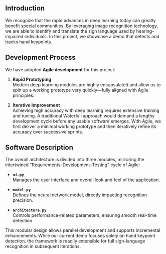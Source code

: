 ## Introduction

We recognize that the rapid advances in deep learning today can greatly benefit special communities. By leveraging image recognition technology, we are able to identify and translate the sign language used by hearing-impaired individuals. In this project, we showcase a demo that detects and tracks hand keypoints.

## Development Process

We have adopted **Agile development** for this project:

1. **Rapid Prototyping**  
   Modern deep learning modules are highly encapsulated and allow us to spin up a working prototype very quickly—fully aligned with Agile principles.

2. **Iterative Improvement**  
   Achieving high accuracy with deep learning requires extensive training and tuning. A traditional Waterfall approach would demand a lengthy development cycle before any usable software emerges. With Agile, we first deliver a minimal working prototype and then iteratively refine its accuracy over successive sprints.

## Software Description

The overall architecture is divided into three modules, mirroring the intertwined "Requirements–Development–Testing" cycle of Agile:

- **`ui.py`**  
  Manages the user interface and overall look and feel of the application.

- **`model.py`**  
  Defines the neural network model, directly impacting recognition precision.

- **`architecture.py`**  
  Controls performance-related parameters, ensuring smooth real-time detection.

This modular design allows parallel development and supports incremental enhancements. While our current demo focuses solely on hand keypoint detection, the framework is readily extensible for full sign-language recognition in subsequent iterations.
